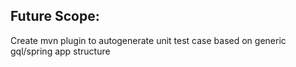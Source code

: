 Future Scope:
-------------

Create mvn plugin to autogenerate unit test case based on generic gql/spring app structure